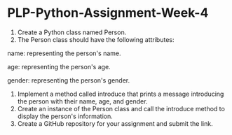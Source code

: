 # PLP-Python-Assignment-Week-4
1. Create a Python class named Person.
2. The Person class should have the following attributes:

name: representing the person's name.

age: representing the person's age.

gender: representing the person's gender.

1. Implement a method called introduce that prints a message introducing the person with their name, age, and gender.
2. Create an instance of the Person class and call the introduce method to display the person's information.
3. Create a GitHub repository for your assignment and submit the link.
